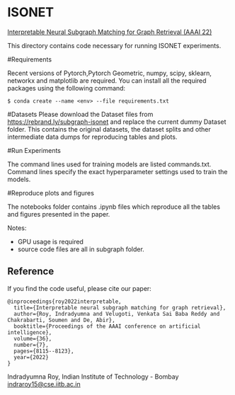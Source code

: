 # ISONET

[Interpretable Neural Subgraph Matching for Graph Retrieval (AAAI 22)](https://cdn.aaai.org/ojs/20784/20784-13-24797-1-2-20220628.pdf)

This directory contains code necessary for running ISONET experiments.

#Requirements

Recent versions of Pytorch,Pytorch Geometric, numpy, scipy, sklearn, networkx and matplotlib are required.
You can install all the required packages using  the following command:

	$ conda create --name <env> --file requirements.txt

#Datasets
Please download the Dataset files from https://rebrand.ly/subgraph-isonet and replace the current dummy Dataset folder.
This contains the original datasets, the dataset splits and other intermediate data dumps for reproducing tables and plots.  


#Run Experiments

The command lines used for training models are listed commands.txt. 
Command lines specify the exact hyperparameter settings used to train the models. 

#Reproduce plots and figures

The notebooks folder contains .ipynb files which reproduce all the tables and figures presented in the paper. 

Notes:
 - GPU usage is required
 - source code files are all in subgraph folder.

Reference
---------

If you find the code useful, please cite our paper:

	@inproceedings{roy2022interpretable,
	  title={Interpretable neural subgraph matching for graph retrieval},
	  author={Roy, Indradyumna and Velugoti, Venkata Sai Baba Reddy and Chakrabarti, Soumen and De, Abir},
	  booktitle={Proceedings of the AAAI conference on artificial intelligence},
	  volume={36},
	  number={7},
	  pages={8115--8123},
	  year={2022}
	}

Indradyumna Roy, Indian Institute of Technology - Bombay  
indraroy15@cse.iitb.ac.in
